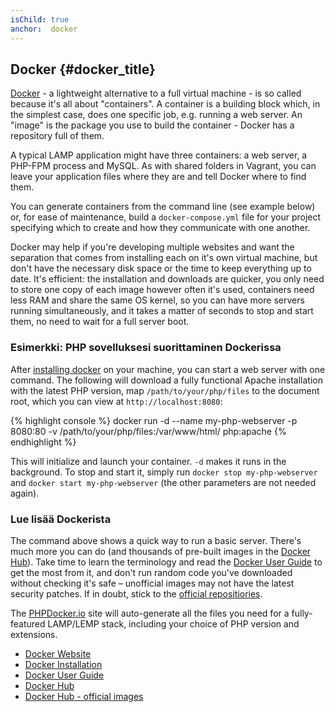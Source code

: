 ```yaml
---
isChild: true
anchor:  docker
---
```


## Docker {#docker_title}

[Docker] - a lightweight alternative to a full virtual machine - is so called because it's all about "containers".  A container is a building block which, in the simplest case, does one specific job, e.g. running a web server.  An "image" is the package you use to build the container - Docker has a repository full of them.

A typical LAMP application might have three containers: a web server, a PHP-FPM process and MySQL. As with shared folders in Vagrant, you can leave your application files where they are and tell Docker where to find them.

You can generate containers from the command line (see example below) or, for ease of maintenance, build a `docker-compose.yml` file for your project specifying which to create and how they communicate with one another.

Docker may help if you're developing multiple websites and want the separation that comes from installing each on it's own virtual machine, but don't have the necessary disk space or the time to keep everything up to date.  It's efficient: the installation and downloads are quicker, you only need to store one copy of each image however often it's used, containers need less RAM and share the same OS kernel, so you can have more servers running simultaneously, and it takes a matter of seconds to stop and start them, no need to wait for a full server boot.

### Esimerkki: PHP sovelluksesi suorittaminen Dockerissa

After [installing docker][docker-install] on your machine, you can start a web server with one command.
The following will download a fully functional Apache installation with the latest PHP version, map `/path/to/your/php/files` to the document root, which you can view at `http://localhost:8080`:

{% highlight console %}
docker run -d --name my-php-webserver -p 8080:80 -v /path/to/your/php/files:/var/www/html/ php:apache
{% endhighlight %}

This will initialize and launch your container. `-d` makes it runs in the background. To stop and start it, simply run `docker stop my-php-webserver` and `docker start my-php-webserver` (the other parameters are not needed again).

### Lue lisää Dockerista

The command above shows a quick way to run a basic server.  There's much more you can do (and thousands of pre-built images in the [Docker Hub][docker-hub]). Take time to learn the terminology and read the [Docker User Guide][docker-doc] to get the most from it, and don't run random code you've downloaded without checking it's safe – unofficial images may not have the latest security patches. If in doubt, stick to the [official repositiories][docker-hub-official].

The [PHPDocker.io] site will auto-generate all the files you need for a fully-featured LAMP/LEMP stack, including your choice of PHP version and extensions.

* [Docker Website][Docker]
* [Docker Installation][docker-install]
* [Docker User Guide][docker-doc]
* [Docker Hub][docker-hub]
* [Docker Hub - official images][docker-hub-official]

[Docker]: https://www.docker.com/
[docker-hub]: https://hub.docker.com/
[docker-hub-official]: https://hub.docker.com/explore/
[docker-install]: https://docs.docker.com/install/
[docker-doc]: https://docs.docker.com/
[PHPDocker.io]: https://phpdocker.io/generator
